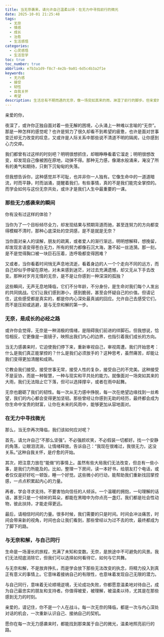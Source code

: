 ```yaml
---
title: 当无奈袭来，请允许自己温柔以待：在无力中寻找前行的微光
date: 2025-10-01 21:25:48
tags:
  - 无奈
  - 情感
  - 成长
  - 治愈
  - 生活感悟
categories:
  - 心灵感悟
  - 生活哲学
toc: true
toc_number: true
abbrlink: e7b3a1d9-f8c7-4e2b-9a01-6d5c4b3a2f1e
keywords:
  - 无力感
  - 接受
  - 韧性
  - 自我关怀
  - 希望
description: 生活总有不期而遇的无奈，像一场突如其来的雨，淋湿了前行的脚步。但亲爱的，请相信，每一次无力感的降临，都是一次与内心深处对话的机会。这篇文章，想与你一同感受那些无声的挣扎，并从中汲取温柔的力量，学会与无奈共舞，找到属于自己的那束微光。
---
```


亲爱的你，

夜深了，或许你正独自面对着一些无解的困境，心头涌上一种难以言喻的“无奈”。那是一种怎样的感觉呢？也许是努力了很久却看不到希望的疲惫，也许是面对世事变迁却无力改变的叹息，又或许是人际关系中那些说不清道不明的隔阂，让你感到心力交瘁。

我们都曾有过这样的时刻吧？明明很想抓住，却眼睁睁看着它溜走；明明很想改变，却发现自己像被困在原地，动弹不得。那种无力感，像潮水般涌来，淹没了所有的勇气和期待，只剩下沉甸甸的失落。

但我想告诉你，这种感觉并不可耻，也并非你一人独有。它像生命中的一道道暗流，时而平静，时而汹涌，提醒着我们，有些事情，真的不是我们能完全掌控的。而学会如何与这份无奈共处，或许才是我们人生中最重要的一课。

### 那些无力感袭来的瞬间

你有没有过这样的体验？

当你为了一个目标倾尽全力，却发现结果与预期背道而驰，甚至连努力的方向都变得模糊不清时，那种心底深处的空洞感，是不是就是无奈？

当你面对亲人的误解，朋友的疏离，或者爱人的渐行渐远，明明想解释，想挽留，却发现言语变得苍白无力，所有的努力都像石沉大海，激不起一丝涟漪。那一刻，是不是觉得胸口被一块巨石压着，连呼吸都变得困难？

又或者，当你看着时间悄无声息地流逝，看着身边的人一个个走向不同的远方，而自己却似乎停留在原地，对未来感到迷茫，对过去充满遗憾，却又无从下手去改变。那种对岁月无情的无奈，是不是让你感到一种深深的孤独？

这些瞬间，无声无息地降临，它们不分年龄，不分身份，是生命对我们每个人发出的共同挑战。它们让我们感到渺小，感到脆弱，甚至会怀疑自己的价值。但请记住，这些感受都是真实的，都是你内心深处最真诚的回应。允许自己去感受它们，而不是压抑或逃避，是与无奈和解的第一步。

### 无奈，是成长的必经之路

或许你会觉得，无奈是一种消极的情绪，是阻碍我们前进的绊脚石。但我想说，恰恰相反，它更像是一面镜子，映照出我们内心的边界，也指引着我们成长的方向。

当无力感袭来时，它迫使我们停下来，重新审视自己，审视周遭。我们开始思考：什么是我们真正能掌控的？什么是我们必须放手的？这种思考，虽然痛苦，却能让我们变得更加清醒和成熟。

它教会我们接受。接受世事无常，接受人性的复杂，接受自己的不完美。这种接受不是妥协，而是一种智慧，一种与现实和平共处的能力。就像面对一场突如其来的大雨，我们无法阻止它下落，但可以选择撑伞，或者在雨中起舞。

无奈也磨砺了我们的韧性。每一次从无力感中挣脱，每一次在绝望边缘找到一丝希望，我们的内心都会变得更加坚韧。那些曾经让你感到无助的经历，最终都会成为你生命中宝贵的财富，让你在未来的风雨中，能够更加从容地面对。

### 在无力中寻找微光

那么，当无奈再次降临，我们该如何应对呢？

首先，请允许自己“不那么坚强”。不必强颜欢笑，不必假装一切都好。找一个安静的角落，让眼泪流淌，让情绪释放。告诉自己：“我现在很难过，我很无力，这没关系。”这种自我关怀，是疗愈的开始。

其次，把注意力放在“能做”的事情上。虽然有些大局我们无法改变，但总有一些小事，是我们力所能及的。比如，整理一下房间，读一本好书，给朋友打个电话，或者仅仅是好好吃一顿饭，睡一个好觉。这些微小的行动，能帮助我们重新找回掌控感，一点点积累起内心的力量。

再者，学会寻求支持。不要害怕向信任的人倾诉。一个温暖的拥抱，一句理解的话语，甚至只是一个倾听的耳朵，都能在黑暗中为你点亮一盏灯。我们都是社会性动物，彼此扶持，才能走得更远。

最后，请相信时间的力量。很多时候，我们需要的只是时间。时间会冲淡痛苦，时间会带来新的视角，时间也会让我们看到，那些曾经以为过不去的坎，最终都成为了脚下的路。

### 与无奈和解，与自己同行

生命是一场漫长的旅程，充满了未知和变数。无奈，是旅途中不可避免的风景。我们无法彻底消除它，但我们可以选择如何看待它，如何与它共舞。

与无奈和解，不是放弃挣扎，而是学会放下那些无法改变的执念，将精力投入到真正有意义的事情上。它意味着接纳自己的有限性，也意味着发现自己无限的潜力。

与自己同行，意味着无论顺境逆境，无论成功失败，你都愿意温柔地对待自己，成为自己最忠实的朋友和支持者。你值得被爱，被理解，被温柔以待，尤其是在那些感到无力的时刻。

亲爱的，请记住，你不是一个人在战斗。每一次无奈的降临，都是一次与内心深处对话的机会，一次重新认识自己、接纳自己的契机。

愿你在每一次无力感袭来时，都能找到那束属于自己的微光，温柔地照亮前行的路。